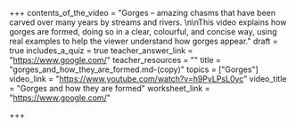 +++
contents_of_the_video = "Gorges – amazing chasms that have been carved over many years by streams and rivers. \n\nThis video explains how gorges are formed, doing so in a clear, colourful, and concise way, using real examples to help the viewer understand how gorges appear."
draft = true
includes_a_quiz = true
teacher_answer_link = "https://www.google.com/"
teacher_resources = ""
title = "gorges_and_how_they_are_formed.md-(copy)"
topics = ["Gorges"]
video_link = "https://www.youtube.com/watch?v=h9PyLPsL0yc"
video_title = "Gorges and how they are formed"
worksheet_link = "https://www.google.com/"

+++
